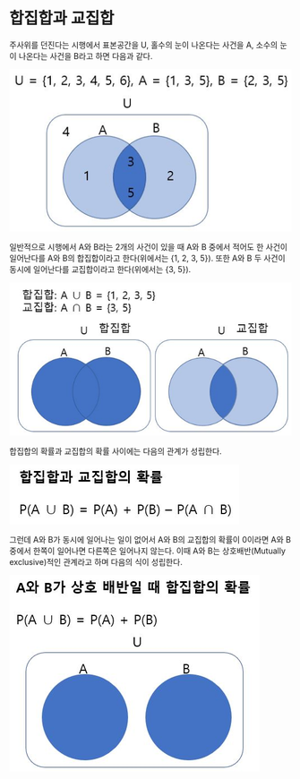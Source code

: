 # 합집합과 교집합

주사위를 던진다는 시행에서 표본공간을 U, 홀수의 눈이 나온다는 사건을 A, 소수의 눈이 나온다는 사건을 B라고 하면 다음과 같다. 

![](./Figure/Union_and_Intersection1.JPG)

일반적으로 시행에서 A와 B라는 2개의 사건이 있을 때 A와 B 중에서 적어도 한 사건이 일어난다를 A와 B의 합집합이라고 한다(위에서는 {1, 2, 3, 5}). 또한 A와 B 두 사건이 동시에 일어난다를 교집합이라고 한다(위에서는 {3, 5}). 

![](./Figure/Union_and_Intersection2.JPG)



합집합의 확률과 교집합의 확률 사이에는 다음의 관계가 성립한다.

![](./Figure/Union_and_Intersection3.JPG)



그런데 A와 B가 동시에 일어나는 일이 없어서 A와 B의 교집합의 확률이 0이라면 A와 B 중에서 한쪽이 일어나면 다른쪽은 일어나지 않는다. 이때 A와 B는 상호배반(Mutually exclusive)적인 관계라고 하며 다음의 식이 성립한다.

![](./Figure/Union_and_Intersection4.JPG)